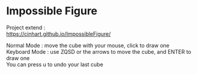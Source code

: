 # Impossible Figure

Project extend : <br/>
https://cinhart.github.io/ImpossibleFigure/ <br/>

Normal Mode : move the cube with your mouse, click to draw one <br/>
Keyboard Mode : use ZQSD or the arrows to move the cube, and ENTER to draw one <br/>
You can press u to undo your last cube <br/>
